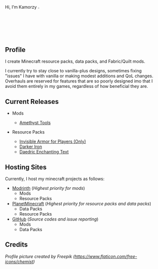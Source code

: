 Hi, I’m Kamorzy [<img src="https://storage.ko-fi.com/cdn/kofi_stroke_cup.svg" width=2.5% height=2.5%>](https://www.ko-fi.com/kamorzy)

## Profile

I create Minecraft resource packs, data packs, and Fabric/Quilt mods.

I currently try to stay close to vanilla-plus designs, sometimes fixing "issues" I have with vanilla or making modest additions and QoL changes. Overhauls are reserved for features that are so poorly designed imo that I avoid them entirely in my games, regardless of how beneficial they are.

## Current Releases
- Mods
  - [Amethyst Tools](https://modrinth.com/mod/amethyst-tools)

- Resource Packs
  - [Invisible Armor for Players (Only)](https://modrinth.com/resourcepack/invisible-armor-for-players-only)
  - [Darker Iron](https://modrinth.com/resourcepack/darker-iron)
  - [Daedric Enchanting Text](https://modrinth.com/resourcepack/daedric-enchanting-text)

## Hosting Sites
Currently, I host my minecraft projects as follows:

- [Modrinth](https://modrinth.com/user/Kamorzy) (_Highest priority for mods_)
  - Mods
  - Resource Packs
- [PlanetMinecraft](https://www.planetminecraft.com/member/kamorzy/) (_Highest priority for resource packs and data packs_)
  - Data Packs
  - Resource Packs
- [GitHub](https://github.com/Kamorzy/) (_Source codes and issue reporting_)
  - Mods
  - Data Packs

## Credits
_Profile picture created by Freepik (https://www.flaticon.com/free-icons/chemist)_
